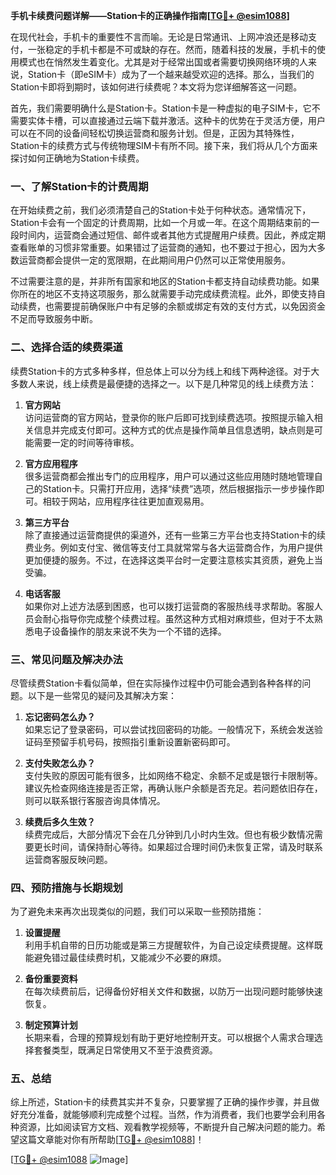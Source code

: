 **手机卡续费问题详解——Station卡的正确操作指南[[TG💪+ @esim1088](https://t.me/s/esim1088)]**

在现代社会，手机卡的重要性不言而喻。无论是日常通讯、上网冲浪还是移动支付，一张稳定的手机卡都是不可或缺的存在。然而，随着科技的发展，手机卡的使用模式也在悄然发生着变化。尤其是对于经常出国或者需要切换网络环境的人来说，Station卡（即eSIM卡）成为了一个越来越受欢迎的选择。那么，当我们的Station卡即将到期时，该如何进行续费呢？本文将为您详细解答这一问题。

首先，我们需要明确什么是Station卡。Station卡是一种虚拟的电子SIM卡，它不需要实体卡槽，可以直接通过云端下载并激活。这种卡的优势在于灵活方便，用户可以在不同的设备间轻松切换运营商和服务计划。但是，正因为其特殊性，Station卡的续费方式与传统物理SIM卡有所不同。接下来，我们将从几个方面来探讨如何正确地为Station卡续费。

### **一、了解Station卡的计费周期**

在开始续费之前，我们必须清楚自己的Station卡处于何种状态。通常情况下，Station卡会有一个固定的计费周期，比如一个月或一年。在这个周期结束前的一段时间内，运营商会通过短信、邮件或者其他方式提醒用户续费。因此，养成定期查看账单的习惯非常重要。如果错过了运营商的通知，也不要过于担心，因为大多数运营商都会提供一定的宽限期，在此期间用户仍然可以正常使用服务。

不过需要注意的是，并非所有国家和地区的Station卡都支持自动续费功能。如果你所在的地区不支持这项服务，那么就需要手动完成续费流程。此外，即使支持自动续费，也需要提前确保账户中有足够的余额或绑定有效的支付方式，以免因资金不足而导致服务中断。

### **二、选择合适的续费渠道**

续费Station卡的方式多种多样，但总体上可以分为线上和线下两种途径。对于大多数人来说，线上续费是最便捷的选择之一。以下是几种常见的线上续费方法：

1. **官方网站**  
   访问运营商的官方网站，登录你的账户后即可找到续费选项。按照提示输入相关信息并完成支付即可。这种方式的优点是操作简单且信息透明，缺点则是可能需要一定的时间等待审核。

2. **官方应用程序**  
   很多运营商都会推出专门的应用程序，用户可以通过这些应用随时随地管理自己的Station卡。只需打开应用，选择“续费”选项，然后根据指示一步步操作即可。相较于网站，应用程序往往更加直观易用。

3. **第三方平台**  
   除了直接通过运营商提供的渠道外，还有一些第三方平台也支持Station卡的续费业务。例如支付宝、微信等支付工具就常常与各大运营商合作，为用户提供更加便捷的服务。不过，在选择这类平台时一定要注意核实其资质，避免上当受骗。

4. **电话客服**  
   如果你对上述方法感到困惑，也可以拨打运营商的客服热线寻求帮助。客服人员会耐心指导你完成整个续费过程。虽然这种方式相对麻烦些，但对于不太熟悉电子设备操作的朋友来说不失为一个不错的选择。

### **三、常见问题及解决办法**

尽管续费Station卡看似简单，但在实际操作过程中仍可能会遇到各种各样的问题。以下是一些常见的疑问及其解决方案：

1. **忘记密码怎么办？**  
   如果忘记了登录密码，可以尝试找回密码的功能。一般情况下，系统会发送验证码至预留手机号码，按照指引重新设置新密码即可。

2. **支付失败怎么办？**  
   支付失败的原因可能有很多，比如网络不稳定、余额不足或是银行卡限制等。建议先检查网络连接是否正常，再确认账户余额是否充足。若问题依旧存在，则可以联系银行客服咨询具体情况。

3. **续费后多久生效？**  
   续费完成后，大部分情况下会在几分钟到几小时内生效。但也有极少数情况需要更长时间，请保持耐心等待。如果超过合理时间仍未恢复正常，请及时联系运营商客服反映问题。

### **四、预防措施与长期规划**

为了避免未来再次出现类似的问题，我们可以采取一些预防措施：

1. **设置提醒**  
   利用手机自带的日历功能或是第三方提醒软件，为自己设定续费提醒。这样既能避免错过最佳续费时机，又能减少不必要的麻烦。

2. **备份重要资料**  
   在每次续费前后，记得备份好相关文件和数据，以防万一出现问题时能够快速恢复。

3. **制定预算计划**  
   长期来看，合理的预算规划有助于更好地控制开支。可以根据个人需求合理选择套餐类型，既满足日常使用又不至于浪费资源。

### **五、总结**

综上所述，Station卡的续费其实并不复杂，只要掌握了正确的操作步骤，并且做好充分准备，就能够顺利完成整个过程。当然，作为消费者，我们也要学会利用各种资源，比如阅读官方文档、观看教学视频等，不断提升自己解决问题的能力。希望这篇文章能对你有所帮助[[TG💪+ @esim1088](https://t.me/s/esim1088)]！

[[TG💪+ @esim1088](https://t.me/s/esim1088) ![Image](https://i.postimg.cc/4NQfJmqS/Snipaste-2025-05-13-00-14-12.png)]